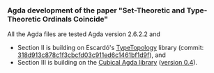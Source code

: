 ### Agda development of the paper "Set-Theoretic and Type-Theoretic Ordinals Coincide"

All the Agda files are tested Agda version 2.6.2.2 and
- Section II is building on Escardó's [TypeTopology](https://github.com/martinescardo/TypeTopology) library (commit: [318d913c878c1f3cbcfd03c911ed6c1461bf1d9f](https://github.com/martinescardo/TypeTopology/tree/318d913c878c1f3cbcfd03c911ed6c1461bf1d9f)), and
- Section III is building on the [Cubical Agda library](https://github.com/agda/cubical) ([version 0.4](https://github.com/agda/cubical/releases/tag/v0.4)).
